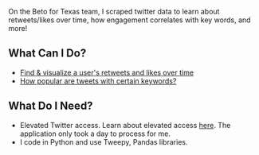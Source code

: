 On the Beto for Texas team, I scraped twitter data to learn about retweets/likes over time, how engagement correlates with key words, and more! 

## What Can I Do?
- [Find & visualize a user's retweets and likes over time](https://github.com/sejal234/social_media_scraping/blob/main/Publishable_Twitter_Metrics_Over_Time.ipynb)
- [How popular are tweets with certain keywords?](https://github.com/sejal234/social_media_scraping/blob/main/Keywords%20Twitter.py)

## What Do I Need?
- Elevated Twitter access. Learn about elevated access [here](https://developer.twitter.com/en/portal/products/elevated). The application only took a day to process for me. 
- I code in Python and use Tweepy, Pandas libraries. 
